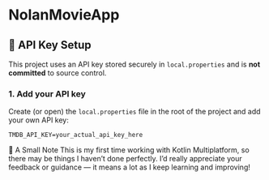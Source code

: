 # NolanMovieApp
## 🔐 API Key Setup

This project uses an API key stored securely in `local.properties` and is **not committed** to source control.

### 1. Add your API key

Create (or open) the `local.properties` file in the root of the project and add your own API key:

```properties
TMDB_API_KEY=your_actual_api_key_here
```

🙏 A Small Note
This is my first time working with Kotlin Multiplatform, so there may be things I haven’t done perfectly.
I’d really appreciate your feedback or guidance — it means a lot as I keep learning and improving!
